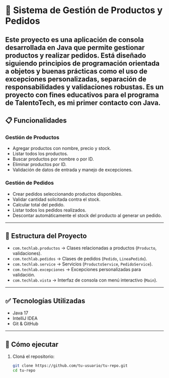 # 🛒 Sistema de Gestión de Productos y Pedidos

Este proyecto es una aplicación de consola desarrollada en Java que permite gestionar productos y realizar pedidos. Está diseñado siguiendo principios de programación orientada a objetos y buenas prácticas como el uso de excepciones personalizadas, separación de responsabilidades y validaciones robustas.
Es un proyecto con fines educativos para el programa de TalentoTech, es mi primer contacto con Java.
---

## 📋 Funcionalidades

### Gestión de Productos
- Agregar productos con nombre, precio y stock.
- Listar todos los productos.
- Buscar productos por nombre o por ID.
- Eliminar productos por ID.
- Validación de datos de entrada y manejo de excepciones.

### Gestión de Pedidos
- Crear pedidos seleccionando productos disponibles.
- Validar cantidad solicitada contra el stock.
- Calcular total del pedido.
- Listar todos los pedidos realizados.
- Descontar automáticamente el stock del producto al generar un pedido.

---

## 🧩 Estructura del Proyecto

- `com.techlab.productos` → Clases relacionadas a productos (`Producto`, validaciones).
- `com.techlab.pedidos` → Clases de pedidos (`Pedido`, `LineaPedido`).
- `com.techlab.service` → Servicios (`ProductoService`, `PedidoService`).
- `com.techlab.excepciones` → Excepciones personalizadas para validación.
- `com.techlab.vista` → Interfaz de consola con menú interactivo (`Main`).

---

## ✅ Tecnologías Utilizadas

- Java 17
- IntelliJ IDEA
- Git & GitHub

---

## 🚀 Cómo ejecutar

1. Cloná el repositorio:
   ```bash
   git clone https://github.com/tu-usuario/tu-repo.git
   cd tu-repo
